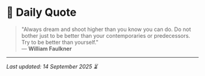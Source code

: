 # 📜 Daily Quote

> "Always dream and shoot higher than you know you can do. Do not bother just to be better than your contemporaries or predecessors. Try to be better than yourself."  
> — **William Faulkner**

---

_Last updated: 14 September 2025 ⏳_
